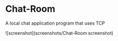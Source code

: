# Chat-Room

A local chat application program that uses TCP

![screenshot](screenshots/Chat-Room screenshot)